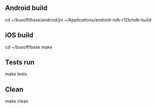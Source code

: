 ## Android build
cd ~/buxoff/base/android/jni
~/Applications/android-ndk-r12b/ndk-build

## iOS build
cd ~/buxoff/base
make

## Tests run
make tests

## Clean
make clean
